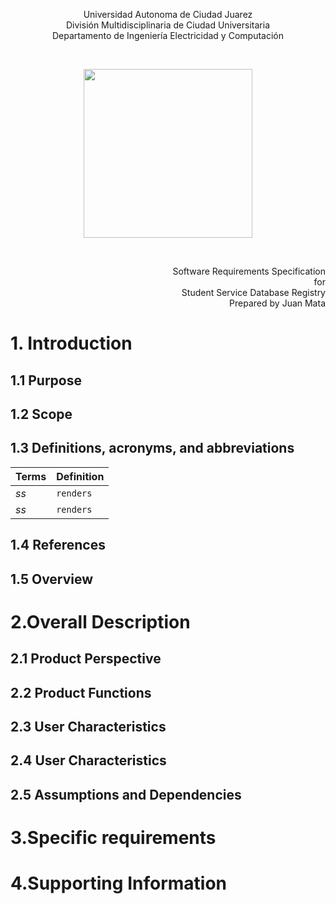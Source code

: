 <p align="center">
Universidad Autonoma de Ciudad Juarez</br>
División Multidisciplinaria de Ciudad Universitaria</br>
Departamento de Ingeniería Electricidad y Computación</br>
</p>
<br>
<p align="center">
<img width="270" height="270" 
  src="http://www.uacj.mx/comunicacion/PublishingImages/Escudo%20UACJ%202015/Escudo%20uacj%202015-color-sin%20fondo.png">
</p>
<br>
<p align="right">
Software Requirements Specification</br>
for</br>
Student Service Database Registry</br>
Prepared by Juan Mata</br>
</p>




#   1. Introduction
##    1.1 Purpose
     
##    1.2 Scope
    

##    1.3 Definitions, acronyms, and abbreviations
Terms | Definition | 
--- | --- | 
*ss* | `renders` | 
*ss* |  `renders` | 
            
##    1.4 References 

##    1.5 Overview

#   2.Overall Description

##   2.1 Product Perspective
##   2.2 Product Functions
##   2.3 User Characteristics
##   2.4 User Characteristics
##   2.5 Assumptions and Dependencies

#   3.Specific requirements


#   4.Supporting Information
